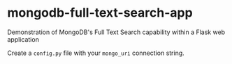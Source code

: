 # mongodb-full-text-search-app
Demonstration of MongoDB's Full Text Search capability within a Flask web application

Create a `config.py` file with your `mongo_uri` connection string.
